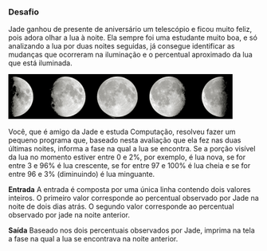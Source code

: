 ### Desafio
Jade ganhou de presente de aniversário um telescópio e ficou muito feliz, pois adora olhar a lua à noite. Ela sempre foi uma estudante muito boa, e só analizando a lua por duas noites seguidas, já consegue identificar as mudanças que ocorreram na iluminação e o percentual aproximado da lua que está iluminada.

![Fases da lua](fases-lua.png)


Você, que é amigo da Jade e estuda Computação, resolveu fazer um pequeno programa que, baseado nesta avaliação que ela fez nas duas últimas noites, informa a fase na qual a lua se encontra. Se a porção visível da lua no momento estiver entre 0 e 2%, por exemplo, é lua nova, se for entre 3 e 96% é lua crescente, se for entre 97 e 100% é lua cheia e se for entre 96 e 3% (diminuindo) é lua minguante.

**Entrada**
A entrada é composta por uma única linha contendo dois valores inteiros. O primeiro valor corresponde ao percentual observado por Jade na noite de dois dias atrás. O segundo valor corresponde ao percentual observado por jade na noite anterior.

**Saída**
Baseado nos dois percentuais observados por Jade, imprima na tela a fase na qual a lua se encontrava na noite anterior.